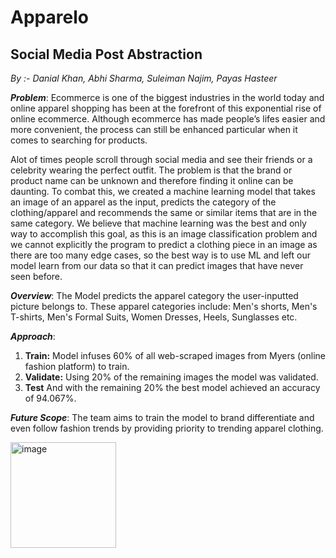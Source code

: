 # Apparelo

## Social Media Post Abstraction 
_By :- Danial Khan, Abhi Sharma, Suleiman Najim, Payas Hasteer_

**_Problem_**: Ecommerce is one of the biggest industries in the world today and online apparel shopping has been at the forefront of this exponential rise of online ecommerce. Although ecommerce has made people’s lifes easier and more convenient, the process can still be enhanced particular when it comes to searching for products.

Alot of times people scroll through social media and see their friends or a celebrity wearing the perfect outfit. The problem is that the brand or product name can be unknown and therefore finding it online can be daunting. To combat this, we created a machine learning model that takes an image of an apparel as the input, predicts the category of the clothing/apparel and recommends the same or similar items that are in the same category. We believe that machine learning was the best and only way to accomplish this goal, as this is an image classification problem and we cannot explicitly the program to predict a clothing piece in an image as there are too many edge cases, so the best way is to use ML and left our model learn from our data so that it can predict images that have never seen before.


_**Overview**_: The Model predicts the apparel category the user-inputted picture belongs to. These apparel categories include: Men's shorts, Men's T-shirts, Men's Formal Suits, Women Dresses, Heels, Sunglasses etc. 

**_Approach_**: 
1. **Train:** Model infuses 60% of all web-scraped images from Myers (online fashion platform) to train.
2. **Validate:** Using 20% of the remaining images the model was validated.
3. **Test** And with the remaining 20% the best model achieved an accuracy of 94.067%.

**_Future Scope_**: The team aims to train the model to brand differentiate and even follow fashion trends by providing priority to trending apparel clothing.

<img width="169" alt="image" src="https://user-images.githubusercontent.com/83788585/189702044-8a2052aa-2d4c-419e-b2c8-6ee04844a707.png">
